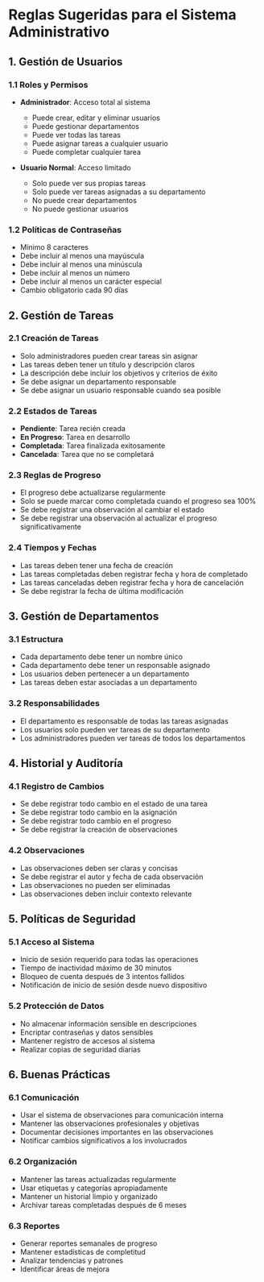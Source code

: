 # Reglas Sugeridas para el Sistema Administrativo

## 1. Gestión de Usuarios

### 1.1 Roles y Permisos
- **Administrador**: Acceso total al sistema
  - Puede crear, editar y eliminar usuarios
  - Puede gestionar departamentos
  - Puede ver todas las tareas
  - Puede asignar tareas a cualquier usuario
  - Puede completar cualquier tarea

- **Usuario Normal**: Acceso limitado
  - Solo puede ver sus propias tareas
  - Solo puede ver tareas asignadas a su departamento
  - No puede crear departamentos
  - No puede gestionar usuarios

### 1.2 Políticas de Contraseñas
- Mínimo 8 caracteres
- Debe incluir al menos una mayúscula
- Debe incluir al menos una minúscula
- Debe incluir al menos un número
- Debe incluir al menos un carácter especial
- Cambio obligatorio cada 90 días

## 2. Gestión de Tareas

### 2.1 Creación de Tareas
- Solo administradores pueden crear tareas sin asignar
- Las tareas deben tener un título y descripción claros
- La descripción debe incluir los objetivos y criterios de éxito
- Se debe asignar un departamento responsable
- Se debe asignar un usuario responsable cuando sea posible

### 2.2 Estados de Tareas
- **Pendiente**: Tarea recién creada
- **En Progreso**: Tarea en desarrollo
- **Completada**: Tarea finalizada exitosamente
- **Cancelada**: Tarea que no se completará

### 2.3 Reglas de Progreso
- El progreso debe actualizarse regularmente
- Solo se puede marcar como completada cuando el progreso sea 100%
- Se debe registrar una observación al cambiar el estado
- Se debe registrar una observación al actualizar el progreso significativamente

### 2.4 Tiempos y Fechas
- Las tareas deben tener una fecha de creación
- Las tareas completadas deben registrar fecha y hora de completado
- Las tareas canceladas deben registrar fecha y hora de cancelación
- Se debe registrar la fecha de última modificación

## 3. Gestión de Departamentos

### 3.1 Estructura
- Cada departamento debe tener un nombre único
- Cada departamento debe tener un responsable asignado
- Los usuarios deben pertenecer a un departamento
- Las tareas deben estar asociadas a un departamento

### 3.2 Responsabilidades
- El departamento es responsable de todas las tareas asignadas
- Los usuarios solo pueden ver tareas de su departamento
- Los administradores pueden ver tareas de todos los departamentos

## 4. Historial y Auditoría

### 4.1 Registro de Cambios
- Se debe registrar todo cambio en el estado de una tarea
- Se debe registrar todo cambio en la asignación
- Se debe registrar todo cambio en el progreso
- Se debe registrar la creación de observaciones

### 4.2 Observaciones
- Las observaciones deben ser claras y concisas
- Se debe registrar el autor y fecha de cada observación
- Las observaciones no pueden ser eliminadas
- Las observaciones deben incluir contexto relevante

## 5. Políticas de Seguridad

### 5.1 Acceso al Sistema
- Inicio de sesión requerido para todas las operaciones
- Tiempo de inactividad máximo de 30 minutos
- Bloqueo de cuenta después de 3 intentos fallidos
- Notificación de inicio de sesión desde nuevo dispositivo

### 5.2 Protección de Datos
- No almacenar información sensible en descripciones
- Encriptar contraseñas y datos sensibles
- Mantener registro de accesos al sistema
- Realizar copias de seguridad diarias

## 6. Buenas Prácticas

### 6.1 Comunicación
- Usar el sistema de observaciones para comunicación interna
- Mantener las observaciones profesionales y objetivas
- Documentar decisiones importantes en las observaciones
- Notificar cambios significativos a los involucrados

### 6.2 Organización
- Mantener las tareas actualizadas regularmente
- Usar etiquetas y categorías apropiadamente
- Mantener un historial limpio y organizado
- Archivar tareas completadas después de 6 meses

### 6.3 Reportes
- Generar reportes semanales de progreso
- Mantener estadísticas de completitud
- Analizar tendencias y patrones
- Identificar áreas de mejora 